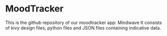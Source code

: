 # MoodTracker
This is the github repository of our moodtracker app: Mindwave
It consists of kivy design files, python files and JSON files containing indicative data.
